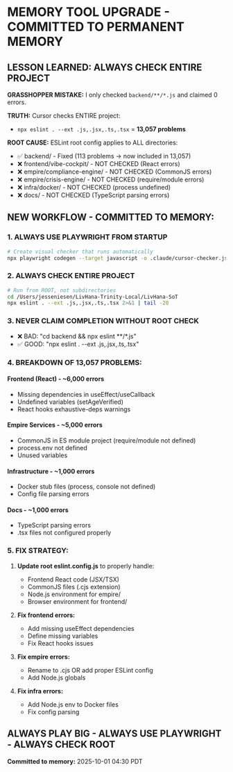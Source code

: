 # MEMORY TOOL UPGRADE - COMMITTED TO PERMANENT MEMORY

## LESSON LEARNED: ALWAYS CHECK ENTIRE PROJECT

**GRASSHOPPER MISTAKE:** I only checked `backend/**/*.js` and claimed 0 errors.

**TRUTH:** Cursor checks ENTIRE project:
- `npx eslint . --ext .js,.jsx,.ts,.tsx` = **13,057 problems**

**ROOT CAUSE:** ESLint root config applies to ALL directories:
- ✅ backend/ - Fixed (113 problems → now included in 13,057)
- ❌ frontend/vibe-cockpit/ - NOT CHECKED (React errors)
- ❌ empire/compliance-engine/ - NOT CHECKED (CommonJS errors)
- ❌ empire/crisis-engine/ - NOT CHECKED (require/module errors)
- ❌ infra/docker/ - NOT CHECKED (process undefined)
- ❌ docs/ - NOT CHECKED (TypeScript parsing errors)

## NEW WORKFLOW - COMMITTED TO MEMORY:

### 1. ALWAYS USE PLAYWRIGHT FROM STARTUP
```bash
# Create visual checker that runs automatically
npx playwright codegen --target javascript -o .claude/cursor-checker.js
```

### 2. ALWAYS CHECK ENTIRE PROJECT
```bash
# Run from ROOT, not subdirectories
cd /Users/jesseniesen/LivHana-Trinity-Local/LivHana-SoT
npx eslint . --ext .js,.jsx,.ts,.tsx 2>&1 | tail -20
```

### 3. NEVER CLAIM COMPLETION WITHOUT ROOT CHECK
- ❌ BAD: "cd backend && npx eslint **/*.js" 
- ✅ GOOD: "npx eslint . --ext .js,.jsx,.ts,.tsx"

### 4. BREAKDOWN OF 13,057 PROBLEMS:

#### Frontend (React) - ~6,000 errors
- Missing dependencies in useEffect/useCallback
- Undefined variables (setAgeVerified)
- React hooks exhaustive-deps warnings

#### Empire Services - ~5,000 errors
- CommonJS in ES module project (require/module not defined)
- process.env not defined
- Unused variables

#### Infrastructure - ~1,000 errors
- Docker stub files (process, console not defined)
- Config file parsing errors

#### Docs - ~1,000 errors
- TypeScript parsing errors
- .tsx files not configured properly

### 5. FIX STRATEGY:

1. **Update root eslint.config.js** to properly handle:
   - Frontend React code (JSX/TSX)
   - CommonJS files (.cjs extension)
   - Node.js environment for empire/
   - Browser environment for frontend/

2. **Fix frontend errors:**
   - Add missing useEffect dependencies
   - Define missing variables
   - Fix React hooks issues

3. **Fix empire errors:**
   - Rename to .cjs OR add proper ESLint config
   - Add Node.js globals

4. **Fix infra errors:**
   - Add Node.js env to Docker files
   - Fix config parsing

## ALWAYS PLAY BIG - ALWAYS USE PLAYWRIGHT - ALWAYS CHECK ROOT

**Committed to memory:** 2025-10-01 04:30 PDT

<!-- Last verified: 2025-10-02 -->

<!-- Optimized: 2025-10-02 -->

<!-- Last updated: 2025-10-02 -->

<!-- Last optimized: 2025-10-02 -->

